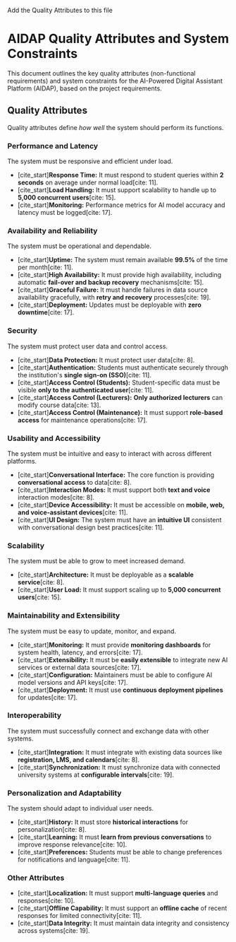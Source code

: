 Add the Quality Attributes to this file

# AIDAP Quality Attributes and System Constraints

This document outlines the key quality attributes (non-functional requirements) and system constraints for the AI-Powered Digital Assistant Platform (AIDAP), based on the project requirements.

## Quality Attributes

Quality attributes define *how well* the system should perform its functions.

### Performance and Latency
The system must be responsive and efficient under load.
* [cite_start]**Response Time:** It must respond to student queries within **2 seconds** on average under normal load[cite: 11].
* [cite_start]**Load Handling:** It must support scalability to handle up to **5,000 concurrent users**[cite: 15].
* [cite_start]**Monitoring:** Performance metrics for AI model accuracy and latency must be logged[cite: 17].

### Availability and Reliability
The system must be operational and dependable.
* [cite_start]**Uptime:** The system must remain available **99.5%** of the time per month[cite: 11].
* [cite_start]**High Availability:** It must provide high availability, including automatic **fail-over and backup recovery** mechanisms[cite: 15].
* [cite_start]**Graceful Failure:** It must handle failures in data source availability gracefully, with **retry and recovery** processes[cite: 19].
* [cite_start]**Deployment:** Updates must be deployable with **zero downtime**[cite: 17].

### Security
The system must protect user data and control access.
* [cite_start]**Data Protection:** It must protect user data[cite: 8].
* [cite_start]**Authentication:** Students must authenticate securely through the institution's **single sign-on (SSO)**[cite: 11].
* [cite_start]**Access Control (Students):** Student-specific data must be visible **only to the authenticated user**[cite: 11].
* [cite_start]**Access Control (Lecturers):** **Only authorized lecturers** can modify course data[cite: 13].
* [cite_start]**Access Control (Maintenance):** It must support **role-based access** for maintenance operations[cite: 17].

### Usability and Accessibility
The system must be intuitive and easy to interact with across different platforms.
* [cite_start]**Conversational Interface:** The core function is providing **conversational access** to data[cite: 8].
* [cite_start]**Interaction Modes:** It must support both **text and voice** interaction modes[cite: 8].
* [cite_start]**Device Accessibility:** It must be accessible on **mobile, web, and voice-assistant devices**[cite: 11].
* [cite_start]**UI Design:** The system must have an **intuitive UI** consistent with conversational design best practices[cite: 11].

### Scalability
The system must be able to grow to meet increased demand.
* [cite_start]**Architecture:** It must be deployable as a **scalable service**[cite: 8].
* [cite_start]**User Load:** It must support scaling up to **5,000 concurrent users**[cite: 15].

### Maintainability and Extensibility
The system must be easy to update, monitor, and expand.
* [cite_start]**Monitoring:** It must provide **monitoring dashboards** for system health, latency, and errors[cite: 17].
* [cite_start]**Extensibility:** It must be **easily extensible** to integrate new AI services or external data sources[cite: 17].
* [cite_start]**Configuration:** Maintainers must be able to configure AI model versions and API keys[cite: 17].
* [cite_start]**Deployment:** It must use **continuous deployment pipelines** for updates[cite: 17].

### Interoperability
The system must successfully connect and exchange data with other systems.
* [cite_start]**Integration:** It must integrate with existing data sources like **registration, LMS, and calendars**[cite: 8].
* [cite_start]**Synchronization:** It must synchronize data with connected university systems at **configurable intervals**[cite: 19].

### Personalization and Adaptability
The system should adapt to individual user needs.
* [cite_start]**History:** It must store **historical interactions** for personalization[cite: 8].
* [cite_start]**Learning:** It must **learn from previous conversations** to improve response relevance[cite: 10].
* [cite_start]**Preferences:** Students must be able to change preferences for notifications and language[cite: 11].

### Other Attributes
* [cite_start]**Localization:** It must support **multi-language queries** and responses[cite: 10].
* [cite_start]**Offline Capability:** It must support an **offline cache** of recent responses for limited connectivity[cite: 11].
* [cite_start]**Data Integrity:** It must maintain data integrity and consistency across systems[cite: 19].
